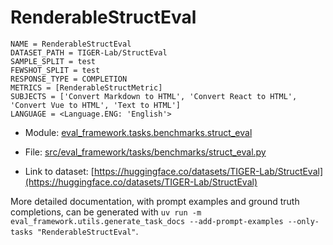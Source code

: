 # RenderableStructEval

````
NAME = RenderableStructEval
DATASET_PATH = TIGER-Lab/StructEval
SAMPLE_SPLIT = test
FEWSHOT_SPLIT = test
RESPONSE_TYPE = COMPLETION
METRICS = [RenderableStructMetric]
SUBJECTS = ['Convert Markdown to HTML', 'Convert React to HTML', 'Convert Vue to HTML', 'Text to HTML']
LANGUAGE = <Language.ENG: 'English'>
````

- Module: [eval_framework.tasks.benchmarks.struct_eval](eval_framework.tasks.benchmarks.struct_eval)

- File: [src/eval_framework/tasks/benchmarks/struct_eval.py](../../src/eval_framework/tasks/benchmarks/struct_eval.py)

- Link to dataset: [https://huggingface.co/datasets/TIGER-Lab/StructEval](https://huggingface.co/datasets/TIGER-Lab/StructEval)

More detailed documentation, with prompt examples and ground truth completions, can be generated with `uv run -m eval_framework.utils.generate_task_docs --add-prompt-examples --only-tasks "RenderableStructEval"`.
